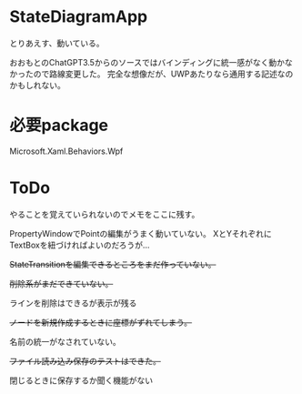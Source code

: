# StateDiagramApp

とりあえす、動いている。

おおもとのChatGPT3.5からのソースではバインディングに統一感がなく動かなかったので路線変更した。
完全な想像だが、UWPあたりなら通用する記述なのかもしれない。

# 必要package 

Microsoft.Xaml.Behaviors.Wpf

# ToDo

やることを覚えていられないのでメモをここに残す。

PropertyWindowでPointの編集がうまく動いていない。
XとYそれぞれにTextBoxを紐づければよいのだろうが…

~~StateTransitionを編集できるところをまだ作っていない。~~

~~削除系がまだできていない。~~

ラインを削除はできるが表示が残る

~~ノードを新規作成するときに座標がずれてしまう。~~

名前の統一がなされていない。

~~ファイル読み込み保存のテストはできた。~~

閉じるときに保存するか聞く機能がない
